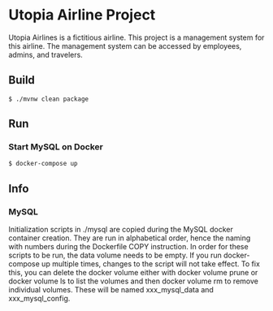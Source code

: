 # Utopia Airline Project

Utopia Airlines is a fictitious airline. This project is a management system for this airline. The management system can be accessed by employees, admins, and travelers.

## Build

```shell
$ ./mvnw clean package
```

## Run

### Start MySQL on Docker

```shell
$ docker-compose up
```


## Info

### MySQL


Initialization scripts in ./mysql are copied during the MySQL docker container creation. They are run in alphabetical order, hence the naming with numbers during the Dockerfile COPY instruction. In order for these scripts to be run, the data volume needs to be empty. If you run docker-compose up multiple times, changes to the script will not take effect. To fix this, you can delete the docker volume either with docker volume prune or docker volume ls to list the volumes and then docker volume rm to remove individual volumes. These will be named xxx_mysql_data and xxx_mysql_config.